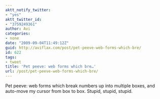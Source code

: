 ```yaml
---
aktt_notify_twitter:
- "yes"
aktt_twitter_id:
- "3759249361"
author: Avi
categories:
- none
date: "2009-09-04T11:49:12Z"
guid: http://aviflax.com/post/pet-peeve-web-forms-which-bre/
id: 622
tags:
- tweet
title: 'Pet peeve: web forms which bre…'
url: /post/pet-peeve-web-forms-which-bre/
---
```

Pet peeve: web forms which break numbers up into multiple boxes, and auto-move my cursor from box to box. Stupid, stupid, stupid.